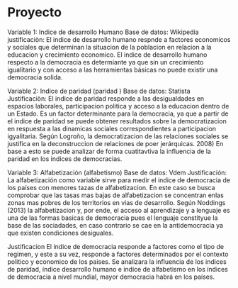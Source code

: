 # Proyecto

Variable 1: Indice de desarrollo Humano
Base de datos:  Wikipedia
justificaciòn: 
El indice de desarrollo humano respnde a factores economicos y sociales que determinan la situacion de la poblacion en relacion a la educacion y crecimiento economico. El indice de desarrollo humano respecto a la democracia es determiante ya que sin un crecimiento igualitario y con acceso a las herramientas básicas no puede existir una democracia solida. 

Variable 2: Indice de paridad (paridad ) 
Base de datos: Statista 
Justificaciòn: El indice de paridad responde a las desigualdades en  espacios laborales, participacion politica y acceso a la educacion dentro de un Estado. Es un factor determinante para la democracia, ya que a partir de el indice de paridad se puede obtener resultados sobre la democratizacion en respuesta a las dinamicas sociales correspondientes a participacion igyalitaria. Según Logroño, la democratizacion de las relaciones sociales se justifica en la deconstruccion de relaciones de poer jerárquicas. 2008) En base a esto se puede analizar de forma cuatitavtiva la influencia de la paridad en los indices de democracias. 

Variable 3: Alfabetización (alfabetismo)
Base de datos: Vdem 
Justificación: La alfabetización como variable sirve para medir el indice de democracia  de los países con menores tazas de alfabetizacion. En este caso se busca comprobar que las tasas mas bajas de alfabetizacion se concentran enlas zonas mas pobres de los territorios en vias de desarrollo. Según Noddings (2013) la alfabetizacion y, por ende, el acceso al aprendizaje y a lenguaje es una de las formas basicas de democracia pues el lenguaje constityue la base de las sociadades, en caso contrario se cae en la antidemocracia ya que existen condiciones desiguales. 

Justificacion 
El índice de democracia responde a factores como el tipo de regimen, y este a su vez, responde a factores determinados por el contexto politico y economico de los paises. Se analizara la influencia de los indices de  paridad, índice desarrollo humano e indice de alfabetismo  en los índices de democracia a nivel mundial, mayor democracia habrá en los países.

